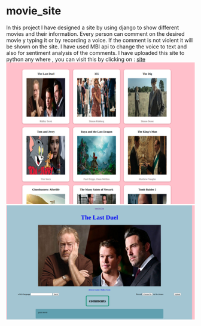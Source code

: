 # movie_site
In this project I have designed a site by using django to show different movies and their information. Every person can comment on the desired movie y typing it or by recording a voice. If the comment is not violent it will be shown on the site. I have used MBI api to change the voice to text and also for sentiment analysis of the comments. 
I have uploaded this site to python any where , you can visit this by clicking on : <a href="http://tahoora.pythonanywhere.com">site</a>
<img src="https://github.com/Tahoora78/movie_site/blob/main/1.png">
<img src="https://github.com/Tahoora78/movie_site/blob/main/2.png">
